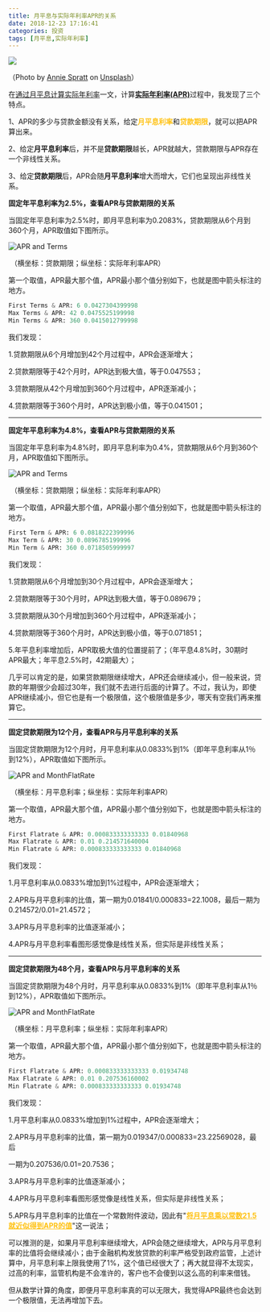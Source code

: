 ```yaml
---
title: 月平息与实际年利率APR的关系
date: 2018-12-23 17:16:41
categories: 投资
tags: [月平息,实际年利率]
---
```


![](monthly-flat-rate-and-apr/annie-spratt-1147873-unsplash.jpg)

（Photo by [Annie Spratt](https://unsplash.com/photos/nUZBAButMLA?utm_source=unsplash&utm_medium=referral&utm_content=creditCopyText) on [Unsplash](https://unsplash.com/search/photos/dollar?utm_source=unsplash&utm_medium=referral&utm_content=creditCopyText)）



在[通过月平息计算实际年利率](/2018/10/15/monthly-flat-rate/)一文，计算<u>**实际年利率(APR)**</u>过程中，我发现了三个特点。



1、APR的多少与贷款金额没有关系，给定<font color=FFC110>**月平息利率**</font>和<font color=FFC110>**贷款期限**</font>，就可以把APR算出来。

2、给定**月平息利率**后，并不是**贷款期限**越长，APR就越大，贷款期限与APR存在一个非线性关系。

3、给定**贷款期限**后，APR会随**月平息利率**增大而增大，它们也呈现出非线性关系。

<!--more-->

**固定年平息利率为2.5%，查看APR与贷款期限的关系**

当固定年平息利率为2.5%时，即月平息利率为0.2083%，贷款期限从6个月到360个月，APR取值如下图所示。

![APR and Terms](monthly-flat-rate-and-apr/FixFlatRate2_5Percent.jpg)

​					（横坐标：贷款期限；纵坐标：实际年利率APR）

第一个取值，APR最大那个值，APR最小那个值分别如下，也就是图中箭头标注的地方。

```python
First Terms & APR: 6 0.0427304399998
Max Terms & APR: 42 0.0475525199998
Min Terms & APR: 360 0.0415012799998
```



我们发现：

1.贷款期限从6个月增加到42个月过程中，APR会逐渐增大；

2.贷款期限等于42个月时，APR达到极大值，等于0.047553；

3.贷款期限从42个月增加到360个月过程中，APR逐渐减小；

4.贷款期限等于360个月时，APR达到极小值，等于0.041501；



------



**固定年平息利率为4.8%，查看APR与贷款期限的关系**

当固定年平息利率为4.8%时，即月平息利率为0.4%，贷款期限从6个月到360个月，APR取值如下图所示。

![APR and Terms](monthly-flat-rate-and-apr/FixFlatRate4Percent.jpg)

​							（横坐标：贷款期限；纵坐标：实际年利率APR）

第一个取值，APR最大那个值，APR最小那个值分别如下，也就是图中箭头标注的地方。

```python
First Term & APR: 6 0.0818222399996
Max Term & APR: 30 0.0896785199996
Min Term & APR: 360 0.0718505999997
```



我们发现：

1.贷款期限从6个月增加到30个月过程中，APR会逐渐增大；

2.贷款期限等于30个月时，APR达到极大值，等于0.089679；

3.贷款期限从30个月增加到360个月过程中，APR逐渐减小；

4.贷款期限等于360个月时，APR达到极小值，等于0.071851；

5.年平息利率增加后，APR取极大值的位置提前了；（年平息4.8%时，30期时APR最大；年平息2.5%时，42期最大）；



几乎可以肯定的是，如果贷款期限继续增大，APR还会继续减小，但一般来说，贷款的年期很少会超过30年，我们就不去进行后面的计算了。不过，我认为，即使APR继续减小，但它也是有一个极限值，这个极限值是多少，哪天有空我们再来推算它。



------



**固定贷款期限为12个月，查看APR与月平息利率的关系**

当固定贷款期限为12个月时，月平息利率从0.0833%到1%（即年平息利率从1％到12%），APR取值如下图所示。

![APR and MonthFlatRate](monthly-flat-rate-and-apr/FixTerm12.jpg)

​						（横坐标：月平息利率；纵坐标：实际年利率APR）

第一个取值，APR最大那个值，APR最小那个值分别如下，也就是图中箭头标注的地方。

```python
First Flatrate & APR: 0.000833333333333 0.01840968
Max Flatrate & APR: 0.01 0.214571640004
Min Flatrate & APR: 0.000833333333333 0.01840968

```



我们发现：

1.月平息利率从0.0833%增加到1%过程中，APR会逐渐增大；

2.APR与月平息利率的比值，第一期为0.01841/0.000833=22.1008，最后一期为0.214572/0.01=21.4572；

3.APR与月平息利率的比值逐渐减小；

4.APR与月平息利率看图形感觉像是线性关系，但实际是非线性关系；



------



**固定贷款期限为48个月，查看APR与月平息利率的关系**

当固定贷款期限为48个月时，月平息利率从0.0833%到1%（即年平息利率从1％到12%），APR取值如下图所示。

![APR and MonthFlatRate](monthly-flat-rate-and-apr/FixTerm48.jpg)

​						（横坐标：月平息利率；纵坐标：实际年利率APR）

第一个取值，APR最大那个值，APR最小那个值分别如下，也就是图中箭头标注的地方。

```python
First Flatrate & APR: 0.000833333333333 0.01934748
Max Flatrate & APR: 0.01 0.207536160002
Min Flatrate & APR: 0.000833333333333 0.01934748
```



我们发现：

1.月平息利率从0.0833%增加到1%过程中，APR会逐渐增大；

2.APR与月平息利率的比值，第一期为0.019347/0.000833=23.22569028，最后

一期为0.207536/0.01=20.7536；

3.APR与月平息利率的比值逐渐减小；

4.APR与月平息利率看图形感觉像是线性关系，但实际是非线性关系；

5.APR与月平息利率的比值在一个常数附件波动，因此有"<font color=FFC110>**<u>将月平息乘以常数21.5就近似得到APR的值</u>**</font>"这一说法；



可以推测的是，如果月平息利率继续增大，APR会随之继续增大，APR与月平息利率的比值将会继续减小；由于金融机构发放贷款的利率严格受到政府监管，上述计算中，月平息利率上限我使用了1%，这个值已经很大了；再大就显得不太现实，过高的利率，监管机构是不会准许的，客户也不会傻到以这么高的利率来借钱。

但从数学计算的角度，即便月平息利率真的可以无限大，我觉得APR最终也会达到一个极限值，无法再增加下去。